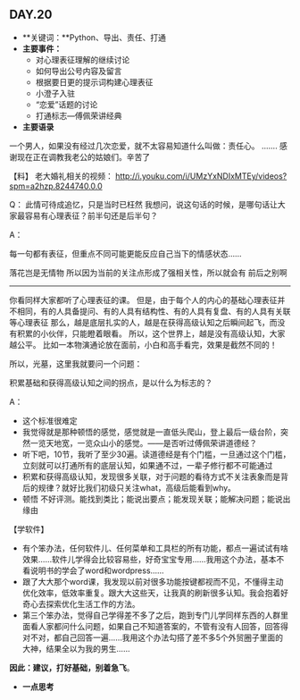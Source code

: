 ## DAY.20
+ **关键词：**Python、导出、责任、打通
+ **主要事件：**
    + 对心理表征理解的继续讨论
    + 如何导出公号内容及留言
    + 根据要日更的提示词构建心理表征
    + 小澄子入驻
    + “恋爱”话题的讨论
    + 打通标志—傅佩荣讲经典
+ **主要语录**

一个男人，如果没有经过几次恋爱，就不太容易知道什么叫做：责任心。
.......
感谢现在正在调教我老公的姑娘们。辛苦了

【料】
老大婚礼相关的视频：
http://i.youku.com/i/UMzYxNDIxMTEy/videos?spm=a2hzp.8244740.0.0

Q：
此情可待成追忆，只是当时已枉然
我想问，说这句话的时候，是哪句话让大家最容易有心理表征？前半句还是后半句？

A：

每一句都有表征，但重点不同可能更能反应自己当下的情感状态……

落花岂是无情物
所以因为当前的关注点形成了强相关性，所以就会有 前后之别啊

---------

你看同样大家都听了心理表征的课。
但是，由于每个人的内心的基础心理表征并不相同，有的人具备提问、有的人具有结构性、有的人具有复盘、有的人具有关联等心理表征
那么，越是底层扎实的人，越是在获得高级认知之后瞬间起飞，而没有积累的小伙伴，只能瞪着眼看。
所以，这个世界上，越是没有高级认知，大家越公平。
比如一本物演通论放在面前，小白和高手看完，效果是截然不同的！

所以，光墓，这里我就要问一个问题：

积累基础和获得高级认知之间的拐点，是以什么为标志的？

A：

- 这个标准很难定
- 我觉得就是那种顿悟的感觉，感觉就是一直低头爬山，登上最后一级台阶，突然一览天地宽，一览众山小的感觉。——是否听过傅佩荣讲道德经？
- 听下吧，10节，我听了至少30遍。读道德经是有个门槛，一旦通过这个门槛，立刻就可以打通所有的底层认知，如果通不过，一辈子修行都不可能通过
- 积累和获得高级认知，发现很多关联，对于问题的看待方式不关注表象而是背后的规律？就好比我们初级只关注what，高级后能看到why。
- 顿悟 不好评测。能找到类比；能说出要点；能发现关联；能解决问题；能说出缘由

【学软件】

- 有个笨办法，任何软件儿、任何菜单和工具栏的所有功能，都点一遍试试有啥效果……软件儿学得会比较容易些，好奇宝宝专用……我用这个办法，基本不看说明书的学会了word和wordpress……
- 跟了大大那个word课，我发现以前对很多功能按键都视而不见，不懂得主动优化效率，低效率重复。跟大大这些天，让我真的刷新很多认知。我会抱着好奇心去探索优化生活工作的方法。
- 第三个笨办法，觉得自己学得差不多了之后，跑到专门儿学同样东西的人群里面看人家都问什么问题，如果自己不知道答案的，不管有没有人回答，回答得对不对，都自己回答一遍……我用这个办法勾搭了差不多5个外贸圈子里面的大神，结果全以为我的男生……


**因此：建议，打好基础，别着急飞**。




+ **一点思考**
